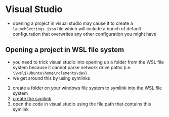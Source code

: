 # Visual Studio

- opening a project in visual studio may cause it to create a `launchSettings.json` file which will include a bunch of default configuration that overwrites any other configuration you might have

## Opening a project in WSL file system
- you need to trick visual studio into opening up a folder from the WSL file system because it cannot parse network drive paths (i.e. `\\wsl$\Ubuntu\home\rclements\dev`)
- we get around this by using symlinks
1. create a folder on your windows file system to symlink into the WSL file system
2. [create the symlink](../../../terminals/cmd/cmd.md#create-a-symbolic-link-with-a-network-drive)
3. open the code in visual studio using the file path that contains this symlink